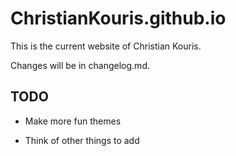# ChristianKouris.github.io

This is the current website of Christian Kouris.

Changes will be in changelog.md.

TODO
-------------

- Make more fun themes

- Think of other things to add

